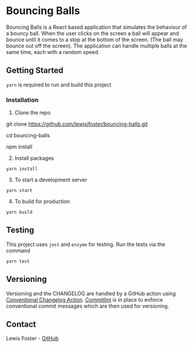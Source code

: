 # Bouncing Balls

Bouncing Balls is a React based application that simulates the behaviour of a bouncy ball.
When the user clicks on the screen a ball will appear and bounce until it comes to a stop at the bottom of the screen. (The ball may bounce out off the screen). The application can handle multiple balls at the same time, each with a random speed.

## Getting Started

`yarn` is required to run and build this project

### Installation

1. Clone the repo

git clone https://github.com/lewisjfoster/bouncing-balls.git

cd bouncing-balls

npm install

2. Install packages

```
yarn install
```

3. To start a development server

```
yarn start
```

4. To build for production

```
yarn build
```

## Testing

This project uses `jest` and `enzyme` for testing. Run the tests via the command

```
yarn test
```

## Versioning

Versioning and the CHANGELOG are handled by a GitHub action using [Conventional Changelog Action](https://github.com/marketplace/actions/conventional-changelog-action). [Commitlint](https://commitlint.js.org/) is in place to enforce conventional commit messages which are then used for versioning.

## Contact

Lewis Foster - [GitHub](https://github.com/lewisjfoster)

